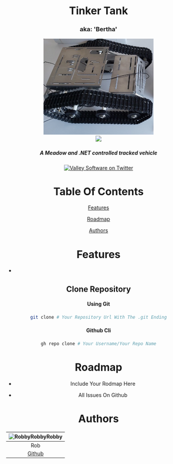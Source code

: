 <div align="center" id="top">

<p>
<h1>Tinker Tank</h1>
<h3>aka: 'Bertha'</h3>
</p>

<p>
<a href="https://github.com/ValleySoftware/TinkerTank">
<img src="https://raw.githubusercontent.com/ValleySoftware/TinkerTank/main/TinkerTankSquare.jpg" width=300>
</a>
<br/>
<a href="#status">
<img src="https://img.shields.io/badge/Maintained-yes-green.svg?style=flat-square">
</a>
<h5>A Meadow and .NET controlled tracked vehicle</h5>
<a href="https://twitter.com/intent/tweet?url=https://github.com/ValleySoftware/TinkerTank/&amp;">
<img alt="Valley Software on Twitter" src="https://img.shields.io/twitter/url?color=%23ffffff00&amp;logo=twitter&amp;style=for-the-badge&amp;url=https%3A%2F%2Fgithub.com/ValleySoftware/TinkerTank">
</a>
</p>

# Table Of Contents

[Features](#features)

[Roadmap](#roadmap)

[Authors](#authors)

# Features

*   
    
## Clone Repository

####   Using Git

```bash
git clone # Your Repository Url With The .git Ending
```

#### Github Cli

```bash
gh repo clone # Your Username/Your Repo Name
```

# Roadmap

* Include Your Rodmap Here

* All Issues On Github

# Authors

| ![RobbyRobbyRobby](https://avatars.githubusercontent.com/u/25928318?s=100) |
| :----------------------------------------------------------: |
| Rob |
| [Github](https://github.com/valleysoftware) |
